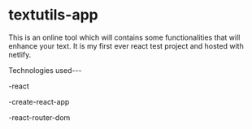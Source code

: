 # textutils-app
This is an online tool which will contains some functionalities that will enhance your text. It is my first ever react test project and hosted with netlify.

Technologies used---

-react

-create-react-app

-react-router-dom

